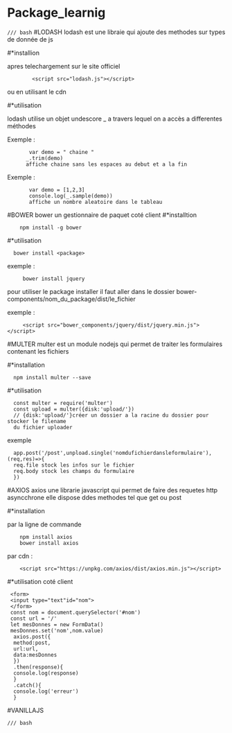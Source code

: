 # Package_learnig 
`/// bash`
#LODASH 
lodash est une libraie qui ajoute des methodes sur types de donnée de js

#*installion 

   apres telechargement sur le site officiel
            
            <script src="lodash.js"></script>
   ou en utilisant le cdn
   
#*utilisation 

lodash utilise un objet undescore _
a travers lequel on a accès a differentes méthodes

Exemple :
            
           var demo = " chaine "
          _.trim(demo)
          affiche chaine sans les espaces au debut et a la fin
          
          
Exemple : 
           
           var demo = [1,2,3]
           console.log(_.sample(demo))
           affiche un nombre aleatoire dans le tableau


#BOWER 
  bower un gestionnaire de paquet coté client 
  #*installtion
  
        npm install -g bower
  
  #*utilisation 
  
      bower install <package>
  
  exemple : 
         
         bower install jquery
  
  pour utiliser le package installer il faut aller dans le dossier bower-components/nom_du_package/dist/le_fichier
  
  exemple :
         
         <script src="bower_components/jquery/dist/jquery.min.js"></script>
  
  
  #MULTER
    multer est un module nodejs qui permet de traiter les formulaires contenant les fichiers
    
   #*installation 
   
      npm install multer --save
   
   #*utilisation
   
      const multer = require('multer')
      const upload = multer({disk:'upload/'}) 
      // {disk:'upload/'}créer un dossier a la racine du dossier pour stocker le filename
      du fichier uploader
   
   exemple
   
      app.post('/post',unpload.single('nomdufichierdansleformulaire'),(req,res)=>{
      req.file stock les infos sur le fichier
      req.body stock les champs du formulaire
      })

   #AXIOS
   axios une librarie javascript qui permet de faire des requetes http asyncchrone elle dispose ddes methodes tel que get ou post
   
   
   #*installation
   
   par la ligne de commande
   
        npm install axios
        bower install axios
   par cdn :
   
        <script src="https://unpkg.com/axios/dist/axios.min.js"></script>
        
   #*utilisation coté client
    
     <form>
     <input type="text"id="nom">
     </form>
     const nom = document.querySelector('#nom')
     const url = '/'
     let mesDonnes = new FormData()
     mesDonnes.set('nom',nom.value)
      axios.post({
      method:post,
      url:url,
      data:mesDonnes
      })
      .then(response){
      console.log(response)
      }
      .catch(){
      console.log('erreur')
      }

    
 #VANILLAJS 
   
`/// bash`
